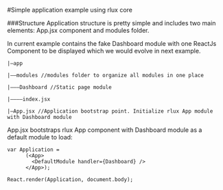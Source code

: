 #Simple application example using rlux core

###Structure
Application structure is pretty simple and includes two main elements: App.jsx component and modules folder.

In current example contains the fake Dashboard module with one ReactJs Component to be displayed which we would evolve in next example.

```
|–app

|––modules //modules folder to organize all modules in one place

|–––Dashboard //Static page module

|––––index.jsx

|–App.jsx //Application bootstrap point. Initialize rlux App module with Dashboard module

```

App.jsx bootstraps rlux App component with Dashboard module as a default module to load:

```
var Application =
      (<App>
        <DefaultModule handler={Dashboard} />
      </App>);

React.render(Application, document.body);
```
